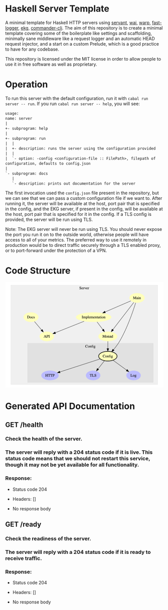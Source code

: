 # Haskell Server Template

A minimal template for Haskell HTTP servers using [servant](https://www.servant.dev/),
[wai](https://hackage.haskell.org/package/wai), [warp](https://hackage.haskell.org/package/warp),
[fast-logger](https://hackage.haskell.org/package/fast-logger),
[ekg](https://hackage.haskell.org/package/ekg),
[commander-cli](https://hackage.haskell.org/package/commander-cli). The aim of
this repository is to create a minimal template covering some of the
boilerplate like settings and scaffolding, minimally sane middleware like a
request logger and an automatic HEAD request injector, and a start on a custom
Prelude, which is a good practice to have for any codebase.

This repository is licensed under the MIT license in order to allow people to
use it in free software as well as proprietary.

# Operation

To run this server with the default configuration, run it with `cabal run server -- run`.
If you run `cabal run server -- help`, you will see:

```
usage:
name: server
|
+- subprogram: help
|
+- subprogram: run
|  |
|  +- description: runs the server using the configuration provided
|  |
|  `- option: -config <configuration-file :: FilePath>, filepath of configuration, defaults to config.json
|
`- subprogram: docs
   |
   `- description: prints out documentation for the server
```

The first invocation used the `config.json` file present in the repository,
but we can see that we can pass a custom configuration file if we want to.
After running it, the server will be available at the host, port pair that
is specified in the config, and the EKG server, if present in the config,
will be available at the host, port pair that is specified for it in the
config. If a TLS config is provided, the server will be run using TLS.

Note: The EKG server will never be run using TLS. You should never expose
the port you run it on to the outside world, otherwise people will have
access to all of your metrics. The preferred way to use it remotely in
production would be to direct traffic securely through a TLS enabled proxy,
or to port-forward under the protection of a VPN.

# Code Structure

![Module Structure](https://github.com/SamuelSchlesinger/haskell-server-template/blob/main/modules.png)

# Generated API Documentation

## GET /health

### Check the health of the server.


### The server will reply with a 204 status code if it is live. This status code means that we should not restart this service, though it may not be yet available for all functionality.


### Response:

- Status code 204
- Headers: []

- No response body

## GET /ready

### Check the readiness of the server.


### The server will reply with a 204 status code if it is ready to receive traffic.


### Response:

- Status code 204
- Headers: []

- No response body


